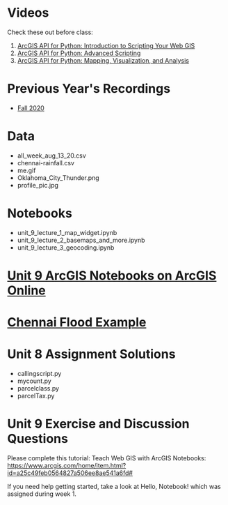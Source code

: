# Videos
Check these out before class:
1. [ArcGIS API for Python: Introduction to Scripting Your Web GIS](https://www.youtube.com/watch?v=RRXKbT7fyaI)
2. [ArcGIS API for Python: Advanced Scripting](https://www.youtube.com/watch?v=6hx0EpIKIj8)
3. [ArcGIS API for Python: Mapping, Visualization, and Analysis](https://www.youtube.com/watch?v=mKjyeesUr80)

# Previous Year's Recordings
- [Fall 2020](https://slu.zoom.us/rec/play/FVH0Lb-zwohyLC0Wfgk_27QRWLXQ8jp01IHsizULwhhbzDEnODArsH3x4dWRQbQ-JroOMPgJe_v3jO8z.Ji7ynDpixtFWz37w?startTime=1602104048000&_x_zm_rtaid=zm-zJ_rzSxmT4kO2ip8ayQ.1607655790439.f38412494adf72fbc4a7b032e2af6420&_x_zm_rhtaid=779)

# Data
- all_week_aug_13_20.csv 
- chennai-rainfall.csv 
- me.gif
- Oklahoma_City_Thunder.png
- profile_pic.jpg

# Notebooks
- unit_9_lecture_1_map_widget.ipynb
- unit_9_lecture_2_basemaps_and_more.ipynb
- unit_9_lecture_3_geocoding.ipynb

# [Unit 9 ArcGIS Notebooks on ArcGIS Online](https://slustl.maps.arcgis.com/home/group.html?id=ac0ae1633bbf4d06bb07c68ce4eb55ec#overview)

# [Chennai Flood Example](https://developers.arcgis.com/python/sample-notebooks/chennai-floods-analysis/)

# Unit 8 Assignment Solutions
- callingscript.py
- mycount.py
- parcelclass.py
- parcelTax.py

# Unit 9 Exercise and Discussion Questions
Please complete this tutorial: Teach Web GIS with ArcGIS Notebooks: https://www.arcgis.com/home/item.html?id=a25c49feb0564827a506ee8ae541a6fd#

If you need help getting started, take a look at Hello, Notebook! which was assigned during week 1.
